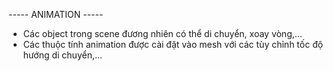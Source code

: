 ----- ANIMATION -----
- Các object trong scene đương nhiên có thể di chuyển, xoay vòng,...
- Các thuộc tính animation được cài đặt vào mesh với các tùy chỉnh tốc độ hướng di chuyển,...